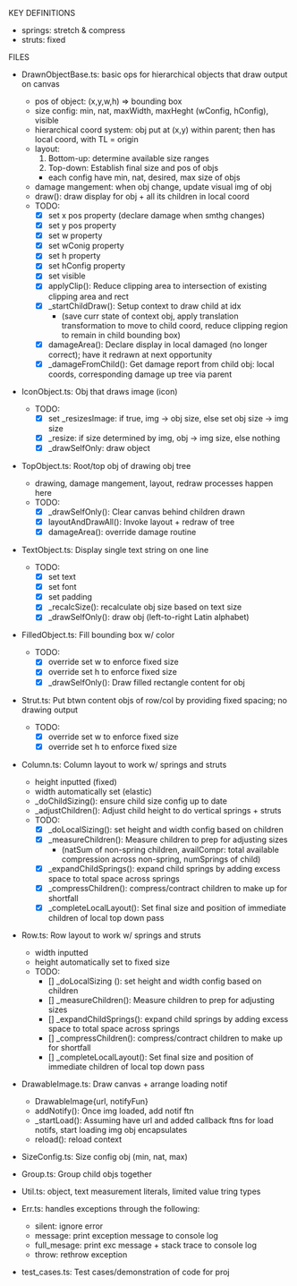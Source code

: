 
KEY DEFINITIONS
- springs: stretch & compress
- struts: fixed

FILES
- DrawnObjectBase.ts: basic ops for hierarchical objects that draw output on canvas
    - pos of object: (x,y,w,h) => bounding box
    - size config: min, nat, maxWidth, maxHeght (wConfig, hConfig), visible
    - hierarchical coord system: obj put at (x,y) within parent; then has local coord, with TL = origin
    - layout: 
        1. Bottom-up: determine available size ranges
        2. Top-down: Establish final size and pos of objs
        - each config have min, nat, desired, max size of objs
    - damage mangement: when obj change, update visual img of obj 
    - draw(): draw display for obj + all its children in local coord
    - TODO: 
        - [x] set x pos property (declare damage when smthg changes)
        - [x] set y pos property
        - [x] set w property
        - [x] set wConig property 
        - [x] set h property 
        - [x] set hConfig property
        - [x] set visible 
        - [x] applyClip(): Reduce clipping area to intersection of existing clipping area and rect 
        - [x] _startChildDraw(): Setup context to draw child at idx 
            - (save curr state of context obj, apply translation transformation to move to child coord, reduce clipping region to remain in child bounding box)
        - [x] damageArea(): Declare display in local damaged (no longer correct); have it redrawn at next opportunity
        - [x] _damageFromChild(): Get damage report from child obj: local coords, corresponding damage up tree via parent

- IconObject.ts: Obj that draws image (icon)
    - TODO:
        - [x] set _resizesImage: if true, img -> obj size, else set obj size -> img size
        - [x] _resize: if size determined by img, obj -> img size, else nothing
        - [x] _drawSelfOnly: draw object 

- TopObject.ts: Root/top obj of drawing obj tree
    - drawing, damage mangement, layout, redraw processes happen here
    - TODO: 
        - [x] _drawSelfOnly(): Clear canvas behind children drawn 
        - [x] layoutAndDrawAll(): Invoke layout + redraw of tree
        - [x] damageArea(): override damage routine

- TextObject.ts: Display single text string on one line
    - TODO: 
        - [x] set text 
        - [x] set font 
        - [x] set padding 
        - [x] _recalcSize(): recalculate obj size based on text size
        - [x] _drawSelfOnly(): draw obj (left-to-right Latin alphabet)

- FilledObject.ts: Fill bounding box w/ color
    - TODO: 
        - [x] override set w to enforce fixed size
        - [x] override set h to enforce fixed size
        - [x] _drawSelfOnly(): Draw filled rectangle content for obj 

- Strut.ts: Put btwn content objs of row/col by providing fixed spacing; no drawing output
    - TODO: 
        - [x] override set w to enforce fixed size
        - [x] override set h to enforce fixed size

- Column.ts: Column layout to work w/ springs and struts
    - height inputted (fixed)
    - width automatically set (elastic)
    - _doChildSizing(): ensure child size config up to date
    - _adjustChildren(): Adjust child height to do vertical springs + struts
    - TODO: 
        - [x] _doLocalSizing(): set height and width config based on children
        - [x] _measureChildren(): Measure children to prep for adjusting sizes 
            - (natSum of non-spring children, availCompr: total available compression across non-spring, numSprings of child)
        - [x] _expandChildSprings(): expand child springs by adding excess space to total space across springs
        - [x] _compressChildren(): compress/contract children to make up for shortfall
        - [x] _completeLocalLayout(): Set final size and position of immediate children of local top down pass

- Row.ts: Row layout to work w/ springs and struts
    - width inputted 
    - height automatically set to fixed size
    - TODO:
        - [] _doLocalSizing (): set height and width config based on children 
        - [] _measureChildren(): Measure children to prep for adjusting sizes 
        - [] _expandChildSprings(): expand child springs by adding excess space to total space across springs
        - [] _compressChildren(): compress/contract children to make up for shortfall
        - [] _completeLocalLayout(): Set final size and position of immediate children of local top down pass

- DrawableImage.ts: Draw canvas + arrange loading notif
    - DrawableImage{url, notifyFun}
    - addNotify(): Once img loaded, add notif ftn 
    - _startLoad(): Assuming have url and added callback ftns for load notifs, start loading img obj encapsulates
    - reload(): reload context 

- SizeConfig.ts: Size config obj (min, nat, max)

- Group.ts: Group child objs together

- Util.ts: object, text measurement literals, limited value tring types 

- Err.ts: handles exceptions through the following:
    - silent: ignore error
    - message: print exception message to console log
    - full_mesage: print exc message + stack trace to console log
    - throw: rethrow exception 

- test_cases.ts: Test cases/demonstration of code for proj
